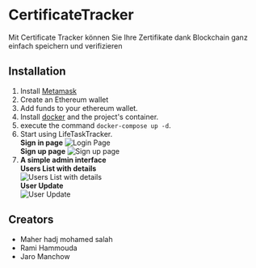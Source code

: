 # CertificateTracker
Mit Certificate Tracker können Sie Ihre Zertifikate dank Blockchain ganz einfach speichern und verifizieren

## Installation  
1. Install [Metamask](https://chrome.google.com/webstore/detail/metamask/nkbihfbeogaeaoehlefnkodbefgpgknn) 
2. Create an Ethereum wallet
3. Add funds to your ethereum wallet.
4. Install [docker](https://docs.docker.com/get-docker/) and the project's container.
5. execute the command `docker-compose up -d`.
6. Start using LifeTaskTracker.  
**Sign in page**
![Login Page]()  
**Sign up page**
![Sign up page]()
3. **A simple admin interface**  
**Users List with details**  
![Users List with details]()  
**User Update**  
![User Update]()  
## Creators 
- Maher hadj mohamed salah
- Rami Hammouda
- Jaro Manchow
